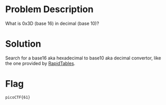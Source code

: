 # Problem Description
What is 0x3D (base 16) in decimal (base 10)?

# Solution
Search for a base16 aka hexadecimal to base10 aka decimal convertor, like the one provided by [RapidTables](https://www.rapidtables.com/convert/number/hex-to-decimal.html).

# Flag
`picoCTF{61}`
